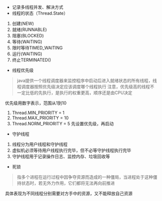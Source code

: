 - 记录多线程并发、解决方式
- 线程的状态（Thread.State）
1. 创建(NEW)
2. 就绪(RUNNABLE)
3. 阻塞(BLOCKED)
4. 等待(WAITING)
5. 限时等待TIMED_WAITING
4. 运行(WAITING)
5. 终止TERMINATED()
- 线程优先级
> java提供一个线程调度器来监控程序中启动后进入就绪状态的所有线程，线程调度器按照优先级决定应该调度哪个线程执行
> 注意，优先级高的线程不一定比低的先执行，是执行的权重更高，顺序还是由CPU决定

优先级用数字表示，范围从1到10
1. Thread.MIN_PRIORITY = 1
2. Thread.MAX_PRIORITY = 10
3. Thread.NORM_PRIORITY = 5
先设置优先级，再启动

- 守护线程
1. 线程分为用户线程和守护线程
2. 虚拟机必须等待用户线程执行完毕，但不必等守护线程执行完毕
3. 守护线程用于记录操作日志、监控内存、垃圾回收等

- 死锁
> 指多个进程在运行过程中因争夺资源而造成的一种僵局，当进程处于这种僵持状态时，若无外力作用，它们都将无法再向前推进

具体表现为不同线程分别需要对方手中的资源，又不能释放自己资源